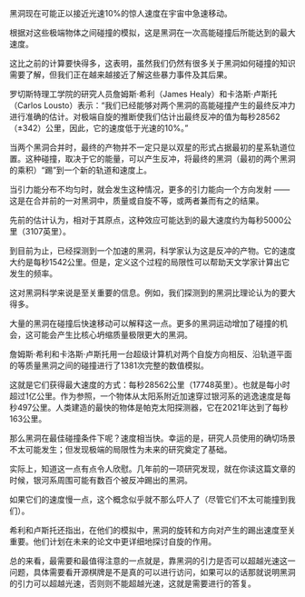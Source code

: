 黑洞现在可能正以接近光速10%的惊人速度在宇宙中急速移动。

根据对这些极端物体之间碰撞的模拟，这是黑洞在一次高能碰撞后所能达到的最大速度。

这比之前的计算要快得多，这表明，虽然我们仍然有很多关于黑洞如何碰撞的知识需要了解，但我们正在越来越接近了解这些暴力事件及其后果。

罗切斯特理工学院的研究人员詹姆斯·希利（James Healy）和卡洛斯·卢斯托（Carlos Lousto）表示：“我们已经能够对两个黑洞的高能碰撞产生的最终反冲力进行准确的估计。对极端自旋的推断使我们估计出最终反冲的值为每秒28562（±342）公里，因此，它的速度低于光速的10%。”

当两个黑洞合并时，最终的产物并不一定只是以双星的形式占据最初的星系轨道位置。这种碰撞，取决于它的能量，可以产生反冲，将最终的黑洞（最初的两个黑洞的乘积）“踢”到一个新的轨道和速度上。

当引力能分布不均匀时，就会发生这种情况，更多的引力能向一个方向发射 —— 这是在合并前的一对黑洞中，质量或自旋不等，或两者兼而有之的结果。

先前的估计认为，相对于其原点，这种效应可能达到的最大速度约为每秒5000公里（3107英里）。

到目前为止，已经探测到一个加速的黑洞，科学家认为这是反冲的产物。它的速度大约是每秒1542公里。但是，定义这个过程的局限性可以帮助天文学家计算出它发生的频率。

这对黑洞科学来说是至关重要的信息。例如，我们探测到的黑洞比理论认为的要大得多。

大量的黑洞在碰撞后快速移动可以解释这一点。更多的黑洞运动增加了碰撞的机会，这可能会产生比核心坍缩质量极限更大的黑洞。

詹姆斯·希利和卡洛斯·卢斯托用一台超级计算机对两个自旋方向相反、沿轨道平面的等质量黑洞之间的碰撞进行了1381次完整的数值模拟。

这就是它们获得最大速度的方式：每秒28562公里（17748英里）。也就是每小时超过1亿公里。作为参照，一个物体从太阳系附近加速穿过银河系的逃逸速度是每秒497公里。人类建造的最快的物体是帕克太阳探测器，它在2021年达到了每秒163公里。

那么黑洞在最佳碰撞条件下呢？速度相当快。幸运的是，研究人员使用的确切场景不太可能发生；但发现极端的局限性为未来的研究奠定了基础。

实际上，知道这一点有点令人欣慰。几年前的一项研究发现，就在你读这篇文章的时候，银河系周围可能有数百个被反冲踢出的黑洞。

如果它们的速度慢一点，这个概念似乎就不那么吓人了（尽管它们不太可能撞到我们）。

希利和卢斯托还指出，在他们的模拟中，黑洞的旋转和方向对产生的踢出速度至关重要。他们计划在未来的论文中更详细地探讨自旋的作用。

总的来看，最需要和最值得注意的一点就是，靠黑洞的引力是否可以超越光速这一问题，具体需要看开源棋牌是不是真的可以进行访问，如果可以的话那就说明黑洞的引力可以超越光速，否则则不能超越光速，这就是需要进行的答复。
